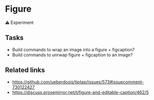 # Figure

⚠️ Experiment

## Tasks
* Build commands to wrap an image into a figure + figcaption?
* Build commands to unrwap figure + figcaption to an image?

## Related links
* https://github.com/ueberdosis/tiptap/issues/573#issuecomment-730122427
* https://discuss.prosemirror.net/t/figure-and-editable-caption/462/5

<demo name="Experiments/Figure" />
